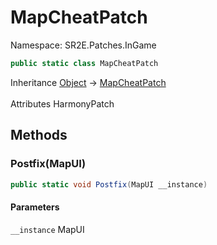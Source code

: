 # MapCheatPatch

Namespace: SR2E.Patches.InGame

```csharp
public static class MapCheatPatch
```

Inheritance [Object](https://docs.microsoft.com/en-us/dotnet/api/system.object) → [MapCheatPatch](/docs/dev/api/sr2e/patches/ingame/mapcheatpatch)<br></br>
Attributes HarmonyPatch

## Methods

### **Postfix(MapUI)**

```csharp
public static void Postfix(MapUI __instance)
```

#### Parameters

`__instance` MapUI<br></br>
